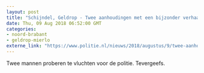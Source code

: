 ```yaml
---
layout: post
title: "Schijndel, Geldrop - Twee aanhoudingen met een bijzonder verhaal"
date: Thu, 09 Aug 2018 06:52:00 GMT
categories: 
- noord-brabant 
- geldrop-mierlo 
externe_link: "https://www.politie.nl/nieuws/2018/augustus/9/twee-aanhoudingen-met-een-bijzonder-verhaal.html"
---
```


Twee mannen proberen te vluchten voor de politie. Tevergeefs.
